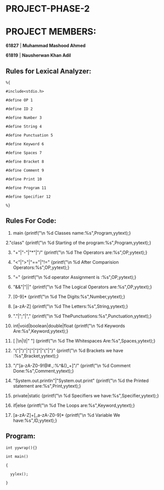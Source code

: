 # PROJECT-PHASE-2

# PROJECT MEMBERS:

**61827** | **Muhammad Mashood Ahmed**
  
**61819** | **Nausherwan Khan Adil**

## Rules for Lexical Analyzer:

    %{

    #include<stdio.h>

    #define OP 1

    #define ID 2

    #define Number 3
    
    #define String 4
    
    #define Punctuation 5

    #define Keyword 6

    #define Spaces 7

    #define Bracket 8

    #define Comment 9
    
    #define Print 10
    
    #define Program 11

    #define Specifier 12

    %}
    
    
    

## Rules For Code:

1.	main {printf("\n %d Classes name:%s",Program,yytext);}

 2."class" {printf("\n %d Starting of the program:%s",Program,yytext);}

3.	"+"|"-"|"*"|"/" {printf("\n %d The  Operators are:%s",OP,yytext);}

4.	"<"|">"|"=="|"!=" {printf("\n %d After Comparision Operators:%s",OP,yytext);}

5.	"=" {printf("\n %d operator Assignment is :%s",OP,yytext);}

6.	"&&"|"||" {printf("\n %d The Logical Operators are:%s",OP,yytext);}

7.	[0-9]* {printf("\n %d The Digits:%s",Number,yytext);}

8.	[a-zA-Z] {printf("\n %d The Letters:%s",String,yytext);}

9.	"."|";"|"," {printf("\n %d ThePunctuations:%s",Punctuation,yytext);}

10.	int|void|boolean|double|float {printf("\n %d Keywords Are:%s",Keyword,yytext);}

11.	[ |\n|\t|" "] {printf("\n %d The Whitespaces Are:%s",Spaces,yytext);}

12.	"("|")"|"["|"]"|"{"|"}" {printf("\n %d Brackets we have :%s",Bracket,yytext);}

13.	"/"[a-zA-Z0-9!@#.,:$%^&()_+]|"/"[a-zA-Z0-9!@#$%^&()_+]"/" {printf("\n %d Comment Done:%s",Comment,yytext);}

14.	"System.out.println"|"System.out.print" {printf("\n %d the Printed statement are:%s",Print,yytext);}

15.	private|static {printf("\n %d Specifiers we have:%s",Specifier,yytext);}

16.	if|else {printf("\n %d The Loops are:%s",Keyword,yytext);}

17.	[a-zA-Z]+[_a-zA-Z0-9]* {printf("\n %d Variable We have:%s",ID,yytext);}





## Program:
    int yywrap(){}
    
    int main()

    {

      yylex();

    }
